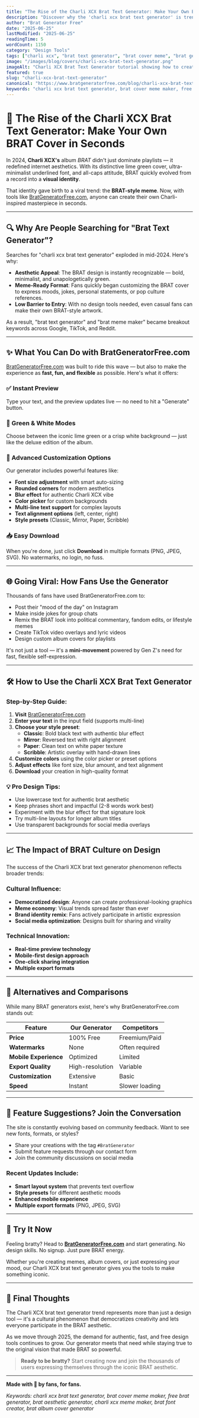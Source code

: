 ```yaml
---
title: "The Rise of the Charli XCX Brat Text Generator: Make Your Own BRAT Cover in Seconds"
description: "Discover why the 'charli xcx brat text generator' is trending and how you can use BratGeneratorFree.com to instantly create your own BRAT-style meme or artwork — no design skills needed."
author: "Brat Generator Free"
date: "2025-06-25"
lastModified: "2025-06-25"
readingTime: 5
wordCount: 1150
category: "Design Tools"
tags: ["charli xcx", "brat text generator", "brat cover meme", "brat generator", "brat font", "brat green background", "brat image maker", "charli xcx meme", "brat aesthetic", "free brat generator"]
image: "/images/blog/covers/charli-xcx-brat-text-generator.png"
imageAlt: "Charli XCX Brat Text Generator tutorial showing how to create custom BRAT album covers"
featured: true
slug: "charli-xcx-brat-text-generator"
canonical: "https://www.bratgeneratorfree.com/blog/charli-xcx-brat-text-generator"
keywords: "charli xcx brat text generator, brat cover meme maker, free brat generator, brat aesthetic generator, charli xcx meme maker"
---
```


# 💚 The Rise of the Charli XCX Brat Text Generator: Make Your Own BRAT Cover in Seconds

In 2024, **Charli XCX's** album *BRAT* didn't just dominate playlists — it redefined internet aesthetics. With its distinctive lime green cover, ultra-minimalist underlined font, and all-caps attitude, BRAT quickly evolved from a record into a **visual identity**.

That identity gave birth to a viral trend: the **BRAT-style meme**. Now, with tools like [BratGeneratorFree.com](https://www.bratgeneratorfree.com/), anyone can create their own Charli-inspired masterpiece in seconds.

---

## 🔍 Why Are People Searching for "Brat Text Generator"?

Searches for "charli xcx brat text generator" exploded in mid-2024. Here's why:

- **Aesthetic Appeal**: The BRAT design is instantly recognizable — bold, minimalist, and unapologetically green.
- **Meme-Ready Format**: Fans quickly began customizing the BRAT cover to express moods, jokes, personal statements, or pop culture references.
- **Low Barrier to Entry**: With no design tools needed, even casual fans can make their own BRAT-style artwork.

As a result, "brat text generator" and "brat meme maker" became breakout keywords across Google, TikTok, and Reddit.

---

## ✨ What You Can Do with BratGeneratorFree.com

[BratGeneratorFree.com](https://www.bratgeneratorfree.com/) was built to ride this wave — but also to make the experience as **fast, fun, and flexible** as possible. Here's what it offers:

### ✅ Instant Preview  
Type your text, and the preview updates live — no need to hit a "Generate" button.

### 🎨 Green & White Modes  
Choose between the iconic lime green or a crisp white background — just like the deluxe edition of the album.

### 🧰 Advanced Customization Options  
Our generator includes powerful features like:
- **Font size adjustment** with smart auto-sizing
- **Rounded corners** for modern aesthetics
- **Blur effect** for authentic Charli XCX vibe
- **Color picker** for custom backgrounds
- **Multi-line text support** for complex layouts
- **Text alignment options** (left, center, right)
- **Style presets** (Classic, Mirror, Paper, Scribble)

### 📥 Easy Download  
When you're done, just click **Download** in multiple formats (PNG, JPEG, SVG). No watermarks, no login, no fuss.

---

## 🌐 Going Viral: How Fans Use the Generator

Thousands of fans have used BratGeneratorFree.com to:
- Post their "mood of the day" on Instagram
- Make inside jokes for group chats
- Remix the BRAT look into political commentary, fandom edits, or lifestyle memes
- Create TikTok video overlays and lyric videos
- Design custom album covers for playlists

It's not just a tool — it's a **mini-movement** powered by Gen Z's need for fast, flexible self-expression.

---

## 🛠️ How to Use the Charli XCX Brat Text Generator

### Step-by-Step Guide:

1. **Visit** [BratGeneratorFree.com](https://www.bratgeneratorfree.com/)
2. **Enter your text** in the input field (supports multi-line)
3. **Choose your style preset**:
   - **Classic**: Bold black text with authentic blur effect
   - **Mirror**: Reversed text with right alignment
   - **Paper**: Clean text on white paper texture
   - **Scribble**: Artistic overlay with hand-drawn lines
4. **Customize colors** using the color picker or preset options
5. **Adjust effects** like font size, blur amount, and text alignment
6. **Download** your creation in high-quality format

### 💡 Pro Design Tips:
- Use lowercase text for authentic brat aesthetic
- Keep phrases short and impactful (2-8 words work best)
- Experiment with the blur effect for that signature look
- Try multi-line layouts for longer album titles
- Use transparent backgrounds for social media overlays

---

## 📈 The Impact of BRAT Culture on Design

The success of the Charli XCX brat text generator phenomenon reflects broader trends:

### Cultural Influence:
- **Democratized design**: Anyone can create professional-looking graphics
- **Meme economy**: Visual trends spread faster than ever
- **Brand identity remix**: Fans actively participate in artistic expression
- **Social media optimization**: Designs built for sharing and virality

### Technical Innovation:
- **Real-time preview technology**
- **Mobile-first design approach**
- **One-click sharing integration**
- **Multiple export formats**

---

## 🎯 Alternatives and Comparisons

While many BRAT generators exist, here's why BratGeneratorFree.com stands out:

| Feature | Our Generator | Competitors |
|---------|---------------|-------------|
| **Price** | 100% Free | Freemium/Paid |
| **Watermarks** | None | Often required |
| **Mobile Experience** | Optimized | Limited |
| **Export Quality** | High-resolution | Variable |
| **Customization** | Extensive | Basic |
| **Speed** | Instant | Slower loading |

---

## 🔮 Feature Suggestions? Join the Conversation

The site is constantly evolving based on community feedback. Want to see new fonts, formats, or styles? 

- Share your creations with the tag `#BratGenerator`
- Submit feature requests through our contact form
- Join the community discussions on social media

### Recent Updates Include:
- **Smart layout system** that prevents text overflow
- **Style presets** for different aesthetic moods
- **Enhanced mobile experience**
- **Multiple export formats** (PNG, JPEG, SVG)

---

## 🔗 Try It Now

Feeling bratty? Head to [**BratGeneratorFree.com**](https://www.bratgeneratorfree.com/) and start generating. No design skills. No signup. Just pure BRAT energy.

Whether you're creating memes, album covers, or just expressing your mood, our Charli XCX brat text generator gives you the tools to make something iconic.

---

## 🚀 Final Thoughts

The Charli XCX brat text generator trend represents more than just a design tool — it's a cultural phenomenon that democratizes creativity and lets everyone participate in the BRAT aesthetic.

As we move through 2025, the demand for authentic, fast, and free design tools continues to grow. Our generator meets that need while staying true to the original vision that made BRAT so powerful.

> **Ready to be bratty?** Start creating now and join the thousands of users expressing themselves through the iconic BRAT aesthetic.

---

**Made with 💚 by fans, for fans.**

*Keywords: charli xcx brat text generator, brat cover meme maker, free brat generator, brat aesthetic generator, charli xcx meme maker, brat font creator, brat album cover generator*
